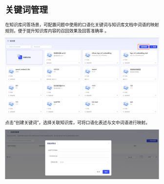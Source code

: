 # 关键词管理

在知识库问答场景，可配置问题中使用的口语化关键词与知识库文档中词语的映射规则，便于提升知识库内容的召回效果及回答准确率 。

![image-20250725145521672](assets\image-20250725145521672-1754471723897-7.png)

点击“创建关键词”，选择关联知识库，可将口语化表述与文中词语进行映射。

![image-20250725145543836](assets/image-20250725145543836.png)